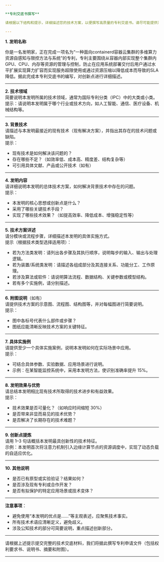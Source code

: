 ```yaml
---

**专利交底书撰写**

请根据以下结构和提示，详细描述您的技术方案，以便撰写高质量的专利交底书。请尽可能提供清晰、具体、完整的技术细节，避免模糊或笼统的表述。

---
```


**1. 发明名称**  

你是一名发明家，正在完成一项名为“一种面向containerd容器云集群的多维算力资源自感知与限控方法与系统”的专利，专利主要围绕从容器内部实现整个集群内GPU、CPU、内存等资源的管理与控制，防止在应用系统部署交付后用户通过水平扩展实现算力扩容而实现服务超限使用或通过资源压缩以降低成本而导致的SLA降低。据此完成本专利交底书的编写，对创新点进行详细描述。

---

**2. 技术领域**  
简要说明本发明所属的技术领域，通常为国际专利分类（IPC）中的大类或小类。  
提示：请说明本发明属于哪个行业或技术方向，如人工智能、通信、医疗设备、机械结构等。

---

**3. 背景技术**  
请描述与本发明最接近的现有技术（现有解决方案），并指出其存在的技术问题或缺陷。  
提示：

- 现有技术是如何解决该问题的？
- 存在哪些不足？（如效率低、成本高、精度差、结构复杂等）
- 可引用具体文献、产品或公开技术（如有）

---

**4. 发明内容**  
请详细说明本发明的总体技术方案，如何解决背景技术中存在的问题。  
提示：

- 本发明的核心思想或创新点是什么？
- 采用了哪些关键技术手段？
- 实现了哪些技术效果？（如提高效率、降低成本、增强稳定性等）

---

**5. 技术方案详述**  
请分模块或流程步骤，详细描述本发明的具体实施方式。  
提示（根据技术类型选择适用项）：

- 若为方法类发明：请列出各步骤及其执行顺序，说明每步的输入、输出与处理逻辑。
- 若为装置/系统类发明：请描述各组成部分及其连接关系、功能分工、工作原理。
- 若涉及算法或软件：请说明算法流程、数据结构、关键参数或模型结构。
- 若有多个实施例，请分别描述。

---

**6. 附图说明**（如有）  
请提供技术方案的示意图、流程图、结构图等，并对每幅图进行简要说明。  
提示：

- 图中各标号代表什么部件或步骤？
- 图纸应能清晰反映技术方案的关键特征。

---

**7. 具体实施例**  
请提供至少一个具体实施案例，说明本发明如何在实际场景中应用。  
提示：

- 可结合具体参数、实验数据、应用场景进行说明。
- 示例：在某智能监控系统中，采用本发明方法，使识别准确率提升 15%。

---

**8. 发明效果与优势**  
请总结本发明相比现有技术所取得的技术进步和有益效果。  
提示：

- 技术效果是否可量化？（如响应时间缩短 30%）
- 是否带来非显而易见的技术优势？
- 是否解决了长期存在的技术难题？

---

**9. 创新点提炼**  
请用 1–3 句话概括本发明最具创新性的技术特征。  
示例：本发明首次将注意力机制引入边缘计算节点的资源调度中，实现了动态负载的自适应优化。

---

**10. 其他说明**

- 是否已有原型或实验验证？结果如何？
- 是否涉及现有专利或合作开发？
- 是否有拟保护的特定应用场景或技术变体？

---

**注意事项**：

- 避免使用“本发明的优点是……”等主观表述，应聚焦技术事实。
- 所有技术术语应清晰定义，避免歧义。
- 涉及公知技术的部分可简要说明，重点描述创新部分。

---

请根据上述提示提交完整的技术交底材料，我们将据此撰写专利申请文件（包括权利要求书、说明书、摘要和附图）。

---
